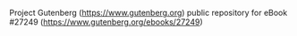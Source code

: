 Project Gutenberg (https://www.gutenberg.org) public repository for eBook #27249 (https://www.gutenberg.org/ebooks/27249)
